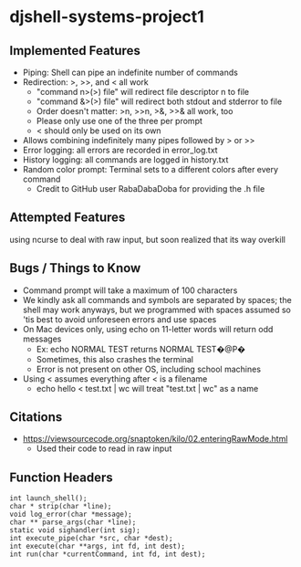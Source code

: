 # djshell-systems-project1

## Implemented Features
- Piping: Shell can pipe an indefinite number of commands
- Redirection: >, >>, and < all work
    - "command n>(>) file" will redirect file descriptor n to file
    - "command &>(>) file" will redirect both stdout and stderror to file
    - Order doesn't matter: >n, >>n, >&, >>& all work, too
    - Please only use one of the three per prompt
    - < should only be used on its own
- Allows combining indefinitely many pipes followed by > or >>
- Error logging: all errors are recorded in error_log.txt
- History logging: all commands are logged in history.txt
- Random color prompt: Terminal sets to a different colors after every command
    - Credit to GitHub user RabaDabaDoba for providing the .h file

## Attempted Features
using ncurse to deal with raw input, but soon realized that its way overkill

## Bugs / Things to Know
- Command prompt will take a maximum of 100 characters
- We kindly ask all commands and symbols are separated by spaces; the shell may work anyways, but we programmed with spaces assumed so 'tis best to avoid unforeseen errors and use spaces
- On Mac devices only, using echo on 11-letter words will return odd messages
    - Ex: echo NORMAL TEST returns NORMAL TEST�@P�
    - Sometimes, this also crashes the terminal
    - Error is not present on other OS, including school machines
- Using < assumes everything after < is a filename
    - echo hello < test.txt | wc will treat "test.txt | wc" as a name

## Citations
 - https://viewsourcecode.org/snaptoken/kilo/02.enteringRawMode.html
    - Used their code to read in raw input


## Function Headers
```
int launch_shell();
char * strip(char *line);
void log_error(char *message);
char ** parse_args(char *line);
static void sighandler(int sig);
int execute_pipe(char *src, char *dest);
int execute(char **args, int fd, int dest);
int run(char *currentCommand, int fd, int dest);
```
